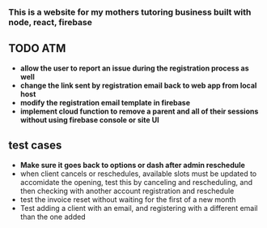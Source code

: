 ### This is a website for my mothers tutoring business built with node, react, firebase

## TODO ATM  

- **allow the user to report an issue during the registration process as well**
- **change the link sent by registration email back to web app from local host**
- **modify the registration email template in firebase**
- **implement cloud function to remove a parent and all of their sessions without using firebase console or site UI**


## test cases

- **Make sure it goes back to options or dash after admin reschedule**
- when client cancels or reschedules, available slots must be updated to accomidate the opening, test this by canceling and rescheduling, and then checking with another account registration and reschedule 
- test the invoice reset without waiting for the first of a new month
- Test adding a client with an email, and registering with a different email than the one added